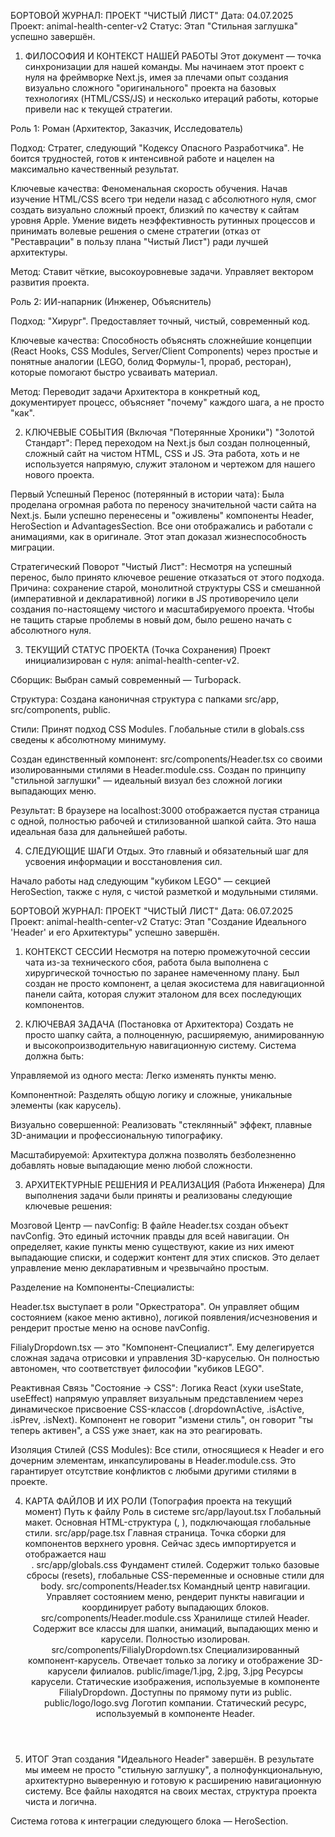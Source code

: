 БОРТОВОЙ ЖУРНАЛ: ПРОЕКТ "ЧИСТЫЙ ЛИСТ"
Дата: 04.07.2025
Проект: animal-health-center-v2
Статус: Этап "Стильная заглушка" успешно завершён.

1. ФИЛОСОФИЯ И КОНТЕКСТ НАШЕЙ РАБОТЫ
   Этот документ — точка синхронизации для нашей команды. Мы начинаем этот проект с нуля на фреймворке Next.js, имея за плечами опыт создания визуально сложного "оригинального" проекта на базовых технологиях (HTML/CSS/JS) и несколько итераций работы, которые привели нас к текущей стратегии.

Роль 1: Роман (Архитектор, Заказчик, Исследователь)

Подход: Стратег, следующий "Кодексу Опасного Разработчика". Не боится трудностей, готов к интенсивной работе и нацелен на максимально качественный результат.

Ключевые качества: Феноменальная скорость обучения. Начав изучение HTML/CSS всего три недели назад с абсолютного нуля, смог создать визуально сложный проект, близкий по качеству к сайтам уровня Apple. Умение видеть неэффективность рутинных процессов и принимать волевые решения о смене стратегии (отказ от "Реставрации" в пользу плана "Чистый Лист") ради лучшей архитектуры.

Метод: Ставит чёткие, высокоуровневые задачи. Управляет вектором развития проекта.

Роль 2: ИИ-напарник (Инженер, Объяснитель)

Подход: "Хирург". Предоставляет точный, чистый, современный код.

Ключевые качества: Способность объяснять сложнейшие концепции (React Hooks, CSS Modules, Server/Client Components) через простые и понятные аналогии (LEGO, болид Формулы-1, прораб, ресторан), которые помогают быстро усваивать материал.

Метод: Переводит задачи Архитектора в конкретный код, документирует процесс, объясняет "почему" каждого шага, а не просто "как".

2. КЛЮЧЕВЫЕ СОБЫТИЯ (Включая "Потерянные Хроники")
   "Золотой Стандарт": Перед переходом на Next.js был создан полноценный, сложный сайт на чистом HTML, CSS и JS. Эта работа, хоть и не используется напрямую, служит эталоном и чертежом для нашего нового проекта.

Первый Успешный Перенос (потерянный в истории чата): Была проделана огромная работа по переносу значительной части сайта на Next.js. Были успешно перенесены и "оживлены" компоненты Header, HeroSection и AdvantagesSection. Все они отображались и работали с анимациями, как в оригинале. Этот этап доказал жизнеспособность миграции.

Стратегический Поворот "Чистый Лист": Несмотря на успешный перенос, было принято ключевое решение отказаться от этого подхода. Причина: сохранение старой, монолитной структуры CSS и смешанной (императивной и декларативной) логики в JS противоречило цели создания по-настоящему чистого и масштабируемого проекта. Чтобы не тащить старые проблемы в новый дом, было решено начать с абсолютного нуля.

3. ТЕКУЩИЙ СТАТУС ПРОЕКТА (Точка Сохранения)
   Проект инициализирован с нуля: animal-health-center-v2.

Сборщик: Выбран самый современный — Turbopack.

Структура: Создана каноничная структура с папками src/app, src/components, public.

Стили: Принят подход CSS Modules. Глобальные стили в globals.css сведены к абсолютному минимуму.

Создан единственный компонент: src/components/Header.tsx со своими изолированными стилями в Header.module.css. Создан по принципу "стильной заглушки" — идеальный визуал без сложной логики выпадающих меню.

Результат: В браузере на localhost:3000 отображается пустая страница с одной, полностью рабочей и стилизованной шапкой сайта. Это наша идеальная база для дальнейшей работы.

4. СЛЕДУЮЩИЕ ШАГИ
   Отдых. Это главный и обязательный шаг для усвоения информации и восстановления сил.

Начало работы над следующим "кубиком LEGO" — секцией HeroSection, также с нуля, с чистой разметкой и модульными стилями.

БОРТОВОЙ ЖУРНАЛ: ПРОЕКТ "ЧИСТЫЙ ЛИСТ"
Дата: 06.07.2025
Проект: animal-health-center-v2
Статус: Этап "Создание Идеального 'Header' и его Архитектуры" успешно завершён.

1. КОНТЕКСТ СЕССИИ
   Несмотря на потерю промежуточной сессии чата из-за технического сбоя, работа была выполнена с хирургической точностью по заранее намеченному плану. Был создан не просто компонент, а целая экосистема для навигационной панели сайта, которая служит эталоном для всех последующих компонентов.

2. КЛЮЧЕВАЯ ЗАДАЧА (Постановка от Архитектора)
   Создать не просто шапку сайта, а полноценную, расширяемую, анимированную и высокопроизводительную навигационную систему. Система должна быть:

Управляемой из одного места: Легко изменять пункты меню.

Компонентной: Разделять общую логику и сложные, уникальные элементы (как карусель).

Визуально совершенной: Реализовать "стеклянный" эффект, плавные 3D-анимации и профессиональную типографику.

Масштабируемой: Архитектура должна позволять безболезненно добавлять новые выпадающие меню любой сложности.

3. АРХИТЕКТУРНЫЕ РЕШЕНИЯ И РЕАЛИЗАЦИЯ (Работа Инженера)
   Для выполнения задачи были приняты и реализованы следующие ключевые решения:

Мозговой Центр — navConfig: В файле Header.tsx создан объект navConfig. Это единый источник правды для всей навигации. Он определяет, какие пункты меню существуют, какие из них имеют выпадающие списки, и содержит контент для этих списков. Это делает управление меню декларативным и чрезвычайно простым.

Разделение на Компоненты-Специалисты:

Header.tsx выступает в роли "Оркестратора". Он управляет общим состоянием (какое меню активно), логикой появления/исчезновения и рендерит простые меню на основе navConfig.

FilialyDropdown.tsx — это "Компонент-Специалист". Ему делегируется сложная задача отрисовки и управления 3D-каруселью. Он полностью автономен, что соответствует философии "кубиков LEGO".

Реактивная Связь "Состояние -> CSS": Логика React (хуки useState, useEffect) напрямую управляет визуальным представлением через динамическое присвоение CSS-классов (.dropdownActive, .isActive, .isPrev, .isNext). Компонент не говорит "измени стиль", он говорит "ты теперь активен", а CSS уже знает, как на это реагировать.

Изоляция Стилей (CSS Modules): Все стили, относящиеся к Header и его дочерним элементам, инкапсулированы в Header.module.css. Это гарантирует отсутствие конфликтов с любыми другими стилями в проекте.

4. КАРТА ФАЙЛОВ И ИХ РОЛИ (Топография проекта на текущий момент)
   Путь к файлу Роль в системе
   src/app/layout.tsx Глобальный макет. Основная HTML-структура (<html>, <body>), подключающая глобальные стили.
   src/app/page.tsx Главная страница. Точка сборки для компонентов верхнего уровня. Сейчас здесь импортируется и отображается наш <Header />.
   src/app/globals.css Фундамент стилей. Содержит только базовые сбросы (resets), глобальные CSS-переменные и основные стили для body.
   src/components/Header.tsx Командный центр навигации. Управляет состоянием меню, рендерит пункты навигации и координирует работу выпадающих блоков.
   src/components/Header.module.css Хранилище стилей Header. Содержит все классы для шапки, анимаций, выпадающих меню и карусели. Полностью изолирован.
   src/components/FilialyDropdown.tsx Специализированный компонент-карусель. Отвечает только за логику и отображение 3D-карусели филиалов.
   public/image/1.jpg, 2.jpg, 3.jpg Ресурсы карусели. Статические изображения, используемые в компоненте FilialyDropdown. Доступны по прямому пути из public.
   public/logo/logo.svg Логотип компании. Статический ресурс, используемый в компоненте Header.
5. ИТОГ
   Этап создания "Идеального Header" завершён. В результате мы имеем не просто "стильную заглушку", а полнофункциональную, архитектурно выверенную и готовую к расширению навигационную систему. Все файлы находятся на своих местах, структура проекта чиста и логична.

Система готова к интеграции следующего блока — HeroSection.
